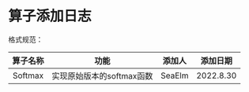 # 算子添加日志

格式规范：

|  算子名称   |        功能        |  添加人   |   添加日期    |
|:-------:|:----------------:|:------:|:---------:|
| Softmax | 实现原始版本的softmax函数 | SeaElm | 2022.8.30 |  


